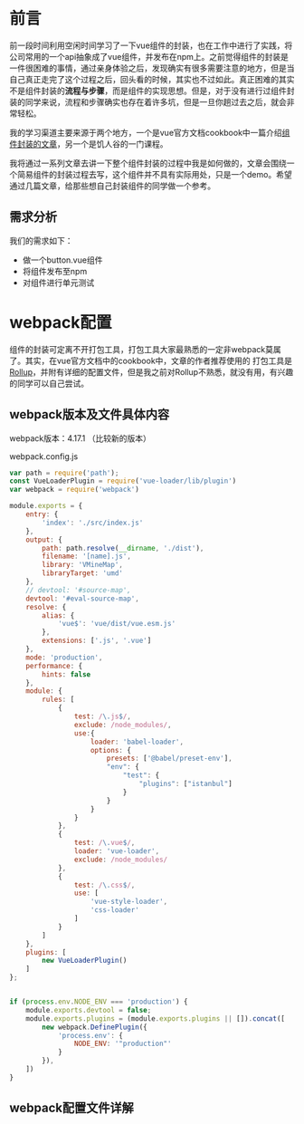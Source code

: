 # 前言

前一段时间利用空闲时间学习了一下vue组件的封装，也在工作中进行了实践，将公司常用的一个api抽象成了vue组件，并发布在npm上。之前觉得组件的封装是一件很困难的事情，通过亲身体验之后，发现确实有很多需要注意的地方，但是当自己真正走完了这个过程之后，回头看的时候，其实也不过如此。真正困难的其实不是组件封装的**流程与步骤**，而是组件的实现思想。但是，对于没有进行过组件封装的同学来说，流程和步骤确实也存在着许多坑，但是一旦你趟过去之后，就会非常轻松。

我的学习渠道主要来源于两个地方，一个是vue官方文档cookbook中一篇介绍[组件封装的文章](https://vuejs.org/v2/cookbook/packaging-sfc-for-npm.html)，另一个是饥人谷的一门课程。

我将通过一系列文章去讲一下整个组件封装的过程中我是如何做的，文章会围绕一个简易组件的封装过程去写，这个组件并不具有实际用处，只是一个demo。希望通过几篇文章，给那些想自己封装组件的同学做一个参考。

## 需求分析

我们的需求如下：

- 做一个button.vue组件
- 将组件发布至npm
- 对组件进行单元测试

# webpack配置

组件的封装可定离不开打包工具，打包工具大家最熟悉的一定非webpack莫属了。其实，在vue官方文档中的cookbook中，文章的作者推荐使用的 打包工具是[Rollup](https://rollupjs.org/guide/en)，并附有详细的配置文件，但是我之前对Rollup不熟悉，就没有用，有兴趣的同学可以自己尝试。

## webpack版本及文件具体内容

webpack版本：4.17.1 （比较新的版本）

webpack.config.js

```js
var path = require('path');
const VueLoaderPlugin = require('vue-loader/lib/plugin')
var webpack = require('webpack')

module.exports = {
    entry: {
        'index': './src/index.js'
    },
    output: {
        path: path.resolve(__dirname, './dist'),
        filename: '[name].js',
        library: 'VMineMap',
        libraryTarget: 'umd'
    },
    // devtool: '#source-map',
    devtool: '#eval-source-map',
    resolve: {
        alias: {
            'vue$': 'vue/dist/vue.esm.js'
        },
        extensions: ['.js', '.vue']
    },
    mode: 'production',
    performance: {
        hints: false
    },
    module: {
        rules: [
            {
                test: /\.js$/,
                exclude: /node_modules/,
                use:{
                    loader: 'babel-loader',
                    options: {
                        presets: ['@babel/preset-env'],
                        "env": {
                            "test": {
                                "plugins": ["istanbul"]
                            }
                        }
                    }
                }
            },
            {
                test: /\.vue$/,
                loader: 'vue-loader',
                exclude: /node_modules/
            },
            {
                test: /\.css$/,
                use: [
                    'vue-style-loader',
                    'css-loader'
                ]
            }
        ]
    },
    plugins: [
        new VueLoaderPlugin()
    ]
};


if (process.env.NODE_ENV === 'production') {
    module.exports.devtool = false;
    module.exports.plugins = (module.exports.plugins || []).concat([
        new webpack.DefinePlugin({
            'process.env': {
                NODE_ENV: '"production"'
            }
        }),
    ])
}

```

## webpack配置文件详解

